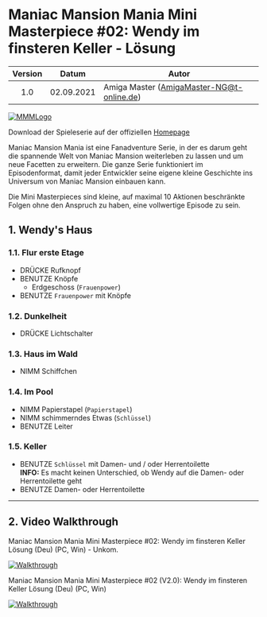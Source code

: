 # Maniac Mansion Mania Mini Masterpiece #02: Wendy im finsteren Keller - Lösung

| Version | Datum      | Autor                                     |
|:-------:|------------|-------------------------------------------|
|   1.0   | 02.09.2021 | Amiga Master (AmigaMaster-NG@t-online.de) |

[![MMMLogo](https://www.maniac-mansion-mania.com/banner/banner.png)](https://www.maniac-mansion-mania.com)

Download der Spieleserie auf der offiziellen [Homepage](https://www.maniac-mansion-mania.com)

Maniac Mansion Mania ist eine Fanadventure Serie, in der es darum geht die spannende Welt von Maniac Mansion weiterleben zu lassen und um neue Facetten zu erweitern. Die ganze Serie funktioniert im Episodenformat, damit jeder Entwickler seine eigene kleine Geschichte ins Universum von Maniac Mansion einbauen kann.

Die Mini Masterpieces sind kleine, auf maximal 10 Aktionen beschränkte Folgen ohne den Anspruch zu haben, eine vollwertige Episode zu sein.

## 1. Wendy's Haus

### 1.1. Flur erste Etage

- DRÜCKE Rufknopf
- BENUTZE Knöpfe
  - Erdgeschoss (`Frauenpower`)
- BENUTZE `Frauenpower` mit Knöpfe

### 1.2. Dunkelheit

- DRÜCKE Lichtschalter

### 1.3. Haus im Wald

- NIMM Schiffchen

### 1.4. Im Pool

- NIMM Papierstapel (`Papierstapel`)
- NIMM schimmerndes Etwas (`Schlüssel`)
- BENUTZE Leiter

### 1.5. Keller

- BENUTZE `Schlüssel` mit Damen- und / oder Herrentoilette  
  **INFO:** Es macht keinen Unterschied, ob Wendy auf die Damen- oder Herrentoilette geht
- BENUTZE Damen- oder Herrentoilette

--------------------------------------------------------------------------------

## 2. Video Walkthrough

Maniac Mansion Mania Mini Masterpiece #02: Wendy im finsteren Keller Lösung (Deu) (PC, Win) - Unkom.

[![Walkthrough](https://img.youtube.com/vi/u4NbuBvi9kk/0.jpg)](https://www.youtube.com/watch?v=u4NbuBvi9kk)

Maniac Mansion Mania Mini Masterpiece #02 (V2.0): Wendy im finsteren Keller Lösung (Deu) (PC, Win)

[![Walkthrough](https://img.youtube.com/vi/NwSkKjYDkSU/0.jpg)](https://www.youtube.com/watch?v=NwSkKjYDkSU)
